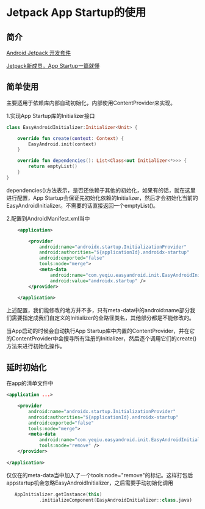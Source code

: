 # Jetpack App Startup的使用



## 简介

[Android Jetpack 开发套件](https://juejin.cn/post/6898738809895125006)

[Jetpack新成员，App Startup一篇就懂](https://blog.csdn.net/guolin_blog/article/details/108026357?ops_request_misc=&request_id=a183f941534f4666beffcee5540ed294&biz_id=&utm_medium=distribute.pc_search_result.none-task-blog-2~blog~koosearch~default-1-108026357-null-null.268^v1^control&utm_term=startup&spm=1018.2226.3001.4450)

## 简单使用

主要适用于依赖库内部自动初始化，内部使用ContentProvider来实现。

1.实现App Startup库的Initializer接口

~~~kotlin
class EasyAndroidInitializer:Initializer<Unit> {

    override fun create(context: Context) {
        EasyAndroid.init(context)
    }

    override fun dependencies(): List<Class<out Initializer<*>>> {
        return emptyList()
    }
}
~~~

dependencies()方法表示，是否还依赖于其他的初始化，如果有的话，就在这里进行配置，App Startup会保证先初始化依赖的Initializer，然后才会初始化当前的EasyAndroidInitializer。不需要的话直接返回一个emptyList()。



2.配置到AndroidManifest.xml当中

~~~xml
    <application>

        <provider
            android:name="androidx.startup.InitializationProvider"
            android:authorities="${applicationId}.androidx-startup"
            android:exported="false"
            tools:node="merge">
            <meta-data
                android:name="com.yeqiu.easyandroid.init.EasyAndroidInitializer"
                android:value="androidx.startup" />
        </provider>
        
    </application>
~~~

上述配置，我们能修改的地方并不多，只有meta-data中的android:name部分我们需要指定成我们自定义的Initializer的全路径类名，其他部分都是不能修改的。

当App启动的时候会自动执行App Startup库中内置的ContentProvider，并在它的ContentProvider中会搜寻所有注册的Initializer，然后逐个调用它们的create()方法来进行初始化操作。

## 延时初始化

在app的清单文件中

~~~xml
<application ...>

	<provider
		android:name="androidx.startup.InitializationProvider"
		android:authorities="${applicationId}.androidx-startup"
		android:exported="false"
		tools:node="merge">
		<meta-data
			android:name="com.yeqiu.easyandroid.init.EasyAndroidInitializer"
			tools:node="remove" />
	</provider>
	
</application>

~~~

仅仅在的meta-data当中加入了一个tools:node="remove"的标记。这样打包后appstartup机会忽略EasyAndroidInitializer，之后需要手动初始化调用

~~~kotlin
   AppInitializer.getInstance(this)
            .initializeComponent(EasyAndroidInitializer::class.java)
~~~

### 







